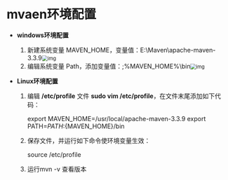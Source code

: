 # mvaen环境配置

* **windows环境配置**

  1. 新建系统变量 MAVEN_HOME，变量值：E:\Maven\apache-maven-3.3.9<img src="https://www.runoob.com/wp-content/uploads/2018/09/1536057115-1481-20151218175411912-170761788.png" alt="img" style="zoom:80%;" />
  2. 编辑系统变量 Path，添加变量值：;%MAVEN_HOME%\bin<img src="https://www.runoob.com/wp-content/uploads/2018/09/1536057115-7470-20151218175417006-1644078150.png" alt="img" style="zoom:80%;" />

* **Linux环境配置**

  1. 编辑 **/etc/profile** 文件 **sudo vim /etc/profile**，在文件末尾添加如下代码：

     export MAVEN_HOME=/usr/local/apache-maven-3.3.9
     export PATH=${PATH}:${MAVEN_HOME}/bin

  2. 保存文件，并运行如下命令使环境变量生效：

     source /etc/profile

  3. 运行mvn -v 查看版本